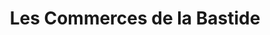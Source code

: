 ---
title: "Les Commerces de la Bastide"
url: /aix-en-provence/les-commerces-de-la-bastide/
shop: Einkaufszentrum
---